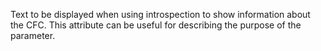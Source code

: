 Text to be displayed when using introspection to show
information about the CFC. This attribute can be useful
for describing the purpose of the parameter.